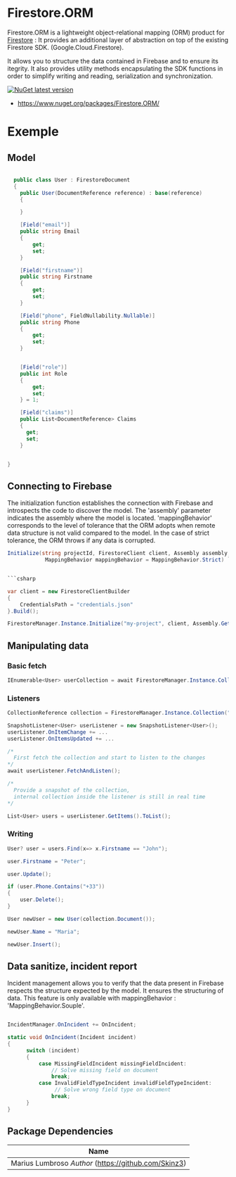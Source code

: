 ﻿# Firestore.ORM

Firestore.ORM is a lightweight object-relational mapping (ORM) product for [Firestore](https://firebase.google.com/) : It provides an additional layer of abstraction on top of the existing Firestore SDK. (Google.Cloud.Firestore).

It allows you to structure the data contained in Firebase and to ensure its itegrity. It also provides utility methods encapsulating the SDK functions in order to simplify writing and reading, serialization and synchronization.

[![NuGet latest version](https://badgen.net/nuget/v/Firestore.ORM/latest)](https://www.nuget.org/packages/Firestore.ORM/)

- https://www.nuget.org/packages/Firestore.ORM/

# Exemple

## Model

```csharp

  public class User : FirestoreDocument
  {
    public User(DocumentReference reference) : base(reference)
    {

    }

    [Field("email")]
    public string Email
    {
        get;
        set;
    }

    [Field("firstname")]
    public string Firstname
    {
        get;
        set;
    }

    [Field("phone", FieldNullability.Nullable)]
    public string Phone
    {
        get;
        set;
    }


    [Field("role")]
    public int Role
    {
        get;
        set;
    } = 1;

    [Field("claims")]
    public List<DocumentReference> Claims
    {
      get;
      set;
    }


}
```

## Connecting to Firebase

The initialization function establishes the connection with Firebase and introspects the code to discover the model.
The 'assembly' parameter indicates the assembly where the model is located. 'mappingBehavior' corresponds to the level of tolerance that the ORM adopts when remote data structure is not valid compared to the model. In the case of strict tolerance, the ORM throws if any data is corrupted.

````csharp
Initialize(string projectId, FirestoreClient client, Assembly assembly,
            MappingBehavior mappingBehavior = MappingBehavior.Strict) ```


```csharp

var client = new FirestoreClientBuilder
{
    CredentialsPath = "credentials.json"
}.Build();

FirestoreManager.Instance.Initialize("my-project", client, Assembly.GetExecutingAssembly());


````

## Manipulating data

### Basic fetch

```csharp
IEnumerable<User> userCollection = await FirestoreManager.Instance.Collection("users").GetAsync<User>();
```

### Listeners

```csharp
CollectionReference collection = FirestoreManager.Instance.Collection("users");

SnapshotListener<User> userListener = new SnapshotListener<User>();
userListener.OnItemChange += ...
userListener.OnItemsUpdated += ...

/*
  First fetch the collection and start to listen to the changes
*/
await userListener.FetchAndListen();

/*
  Provide a snapshot of the collection,
  internal collection inside the listener is still in real time
*/

List<User> users = userListener.GetItems().ToList();

```

### Writing

```csharp
User? user = users.Find(x=> x.Firstname == "John");

user.Firstname = "Peter";

user.Update();

if (user.Phone.Contains("+33"))
{
    user.Delete();
}

User newUser = new User(collection.Document());

newUser.Name = "Maria";

newUser.Insert();

```

## Data sanitize, incident report

Incident management allows you to verify that the data present in Firebase respects the structure expected by the model. It ensures the structuring of data.
This feature is only available with mappingBehavior : 'MappingBehavior.Souple'.

```csharp

IncidentManager.OnIncident += OnIncident;

static void OnIncident(Incident incident)
{
      switch (incident)
      {
          case MissingFieldIncident missingFieldIncident:
              // Solve missing field on document
              break;
          case InvalidFieldTypeIncident invalidFieldTypeIncident:
               // Solve wrong field type on document
              break;
      }
}


```

## Package Dependencies

| Name                                                 |
| ---------------------------------------------------- |
| Marius Lumbroso _Author_ (https://github.com/Skinz3) |
